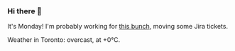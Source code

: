 ### Hi there :wave:

It's Monday! I'm probably working for [this bunch](https://github.com/kohofinancial), moving some Jira tickets.

Weather in Toronto: overcast, at +0°C.
